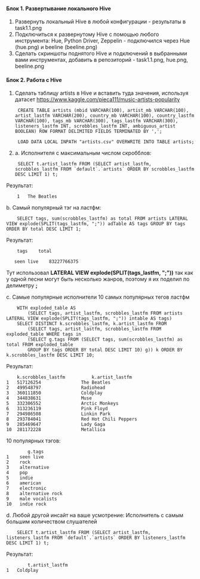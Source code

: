 #### Блок 1. Развертывание локального Hive
1. Развернуть локальный Hive в любой конфигурации - результаты в task1.1.png
2. Подключиться к развернутому Hive с помощью любого инструмента: Hue, Python Driver, Zeppelin - подключился через Hue (hue.png) и beeline (beeline.png)
3. Сделать скриншоты поднятого Hive и подключений в выбранными вами инструментах, добавить в репозиторий - task1.1.png, hue.png, beeline.png

#### Блок 2. Работа с Hive
1. Сделать таблицу artists в Hive и вставить туда значения, используя датасет https://www.kaggle.com/pieca111/music-artists-popularity
        
        CREATE TABLE artists (mbid VARCHAR(100), artist_mb VARCHAR(100), artist_lastfm VARCHAR(200), country_mb VARCHAR(100), country_lastfm VARCHAR(100), tags_mb VARCHAR(300), tags_lastfm VARCHAR(300), listeners_lastfm INT, scrobbles_lastfm INT, ambiguous_artist BOOLEAN) ROW FORMAT DELIMITED FIELDS TERMINATED BY ',';

        LOAD DATA LOCAL INPATH "artists.csv" OVERWRITE INTO TABLE artists;

2. a. Исполнителя с максимальным числом скробблов:

        SELECT t.artist_lastfm FROM (SELECT artist_lastfm, scrobbles_lastfm FROM `default`.`artists` ORDER BY scrobbles_lastfm DESC LIMIT 1) t;
 
Результат:
    
        1   The Beatles

b. Самый популярный тэг на ластфм:

        SELECT tags, sum(scrobbles_lastfm) as total FROM artists LATERAL VIEW explode(SPLIT(tags_lastfm, ";")) adTable AS tags GROUP BY tags ORDER BY total DESC LIMIT 1;

Результат:
         
 	    tags	total
 
       seen live	83227766375

Тут использовал __LATERAL VIEW explode(SPLIT(tags_lastfm, ";"))__ так как у одной песни могут быть несколько жанров, поэтому я их поделил по делиметру __;__

c. Самые популярные исполнители 10 самых популярных тегов ластфм

        WITH exploded_table AS 
            (SELECT tags, artist_lastfm, scrobbles_lastfm FROM artists LATERAL VIEW explode(SPLIT(tags_lastfm, ";")) intable AS tags)
        SELECT DISTINCT k.scrobbles_lastfm, k.artist_lastfm FROM
            (SELECT tags, artist_lastfm, scrobbles_lastfm FROM exploded_table WHERE tags in
            (SELECT g.tags FROM (SELECT tags, sum(scrobbles_lastfm) as total FROM exploded_table 
            GROUP BY tags ORDER BY total DESC LIMIT 10) g)) k ORDER BY k.scrobbles_lastfm DESC LIMIT 10;
                        
Результат:
        
 	    k.scrobbles_lastfm	        k.artist_lastfm
    1	517126254	            The Beatles
    2	499548797	            Radiohead
    3	360111850	            Coldplay
    4	344838631	            Muse
    5	332306552	            Arctic Monkeys
    6	313236119	            Pink Floyd
    7	294986508	            Linkin Park
    8	293784041	            Red Hot Chili Peppers
    9	285469647	            Lady Gaga
    10	281172228	            Metallica
                        
10 популярных тэгов:

 	        g.tags
    1	 seen live
    2	 rock
    3	 alternative
    4	 pop
    5	 indie
    6	 american
    7	 electronic
    8	 alternative rock
    9	 male vocalists
    10	 indie rock
 
d. Любой другой инсайт на ваше усмотрение: Исполнитель с самым большим количеством слушателей

        SELECT t.artist_lastfm FROM (SELECT artist_lastfm, listeners_lastfm FROM `default`.`artists` ORDER BY listeners_lastfm DESC LIMIT 1) t;
        
Результат:

 	        t.artist_lastfm
    1	Coldplay
